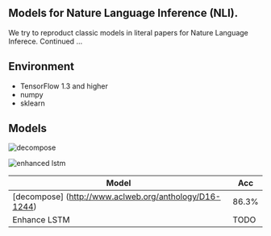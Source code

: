 ## Models for Nature Language Inference (NLI).

We try to reproduct classic models in literal papers for Nature Language Inferece. 
Continued ...

## Environment
- TensorFlow 1.3 and higher
- numpy
- sklearn

## Models

![decompose](https://user-images.githubusercontent.com/18669534/38763448-93d25bc8-3fce-11e8-9851-7ded7a1e0334.png)

![enhanced lstm](https://user-images.githubusercontent.com/18669534/38763465-f4543106-3fce-11e8-8551-19c670aa780a.png)

Model |          Acc
------------ | -------------
[decompose] (http://www.aclweb.org/anthology/D16-1244)| 86.3%
Enhance LSTM | TODO
